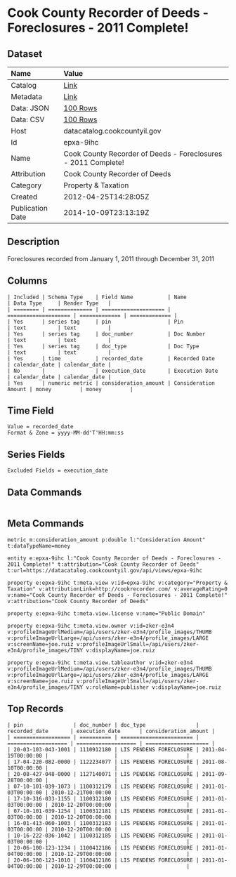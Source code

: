 # Cook County Recorder of Deeds - Foreclosures - 2011 Complete!

## Dataset

| Name | Value |
| :--- | :---- |
| Catalog | [Link](https://catalog.data.gov/dataset/cook-county-recorder-of-deeds-foreclosures-2011-complete-b1f16) |
| Metadata | [Link](https://datacatalog.cookcountyil.gov/api/views/epxa-9ihc) |
| Data: JSON | [100 Rows](https://datacatalog.cookcountyil.gov/api/views/epxa-9ihc/rows.json?max_rows=100) |
| Data: CSV | [100 Rows](https://datacatalog.cookcountyil.gov/api/views/epxa-9ihc/rows.csv?max_rows=100) |
| Host | datacatalog.cookcountyil.gov |
| Id | epxa-9ihc |
| Name | Cook County Recorder of Deeds - Foreclosures - 2011 Complete! |
| Attribution | Cook County Recorder of Deeds |
| Category | Property & Taxation |
| Created | 2012-04-25T14:28:05Z |
| Publication Date | 2014-10-09T23:13:19Z |

## Description

Foreclosures recorded from January 1, 2011 through December 31, 2011

## Columns

```ls
| Included | Schema Type    | Field Name           | Name                 | Data Type     | Render Type   |
| ======== | ============== | ==================== | ==================== | ============= | ============= |
| Yes      | series tag     | pin                  | Pin                  | text          | text          |
| Yes      | series tag     | doc_number           | Doc Number           | text          | text          |
| Yes      | series tag     | doc_type             | Doc Type             | text          | text          |
| Yes      | time           | recorded_date        | Recorded Date        | calendar_date | calendar_date |
| No       |                | execution_date       | Execution Date       | calendar_date | calendar_date |
| Yes      | numeric metric | consideration_amount | Consideration Amount | money         | money         |
```

## Time Field

```ls
Value = recorded_date
Format & Zone = yyyy-MM-dd'T'HH:mm:ss
```

## Series Fields

```ls
Excluded Fields = execution_date
```

## Data Commands

```ls
```

## Meta Commands

```ls
metric m:consideration_amount p:double l:"Consideration Amount" t:dataTypeName=money

entity e:epxa-9ihc l:"Cook County Recorder of Deeds - Foreclosures - 2011 Complete!" t:attribution="Cook County Recorder of Deeds" t:url=https://datacatalog.cookcountyil.gov/api/views/epxa-9ihc

property e:epxa-9ihc t:meta.view v:id=epxa-9ihc v:category="Property & Taxation" v:attributionLink=http://cookrecorder.com/ v:averageRating=0 v:name="Cook County Recorder of Deeds - Foreclosures - 2011 Complete!" v:attribution="Cook County Recorder of Deeds"

property e:epxa-9ihc t:meta.view.license v:name="Public Domain"

property e:epxa-9ihc t:meta.view.owner v:id=zker-e3n4 v:profileImageUrlMedium=/api/users/zker-e3n4/profile_images/THUMB v:profileImageUrlLarge=/api/users/zker-e3n4/profile_images/LARGE v:screenName=joe.ruiz v:profileImageUrlSmall=/api/users/zker-e3n4/profile_images/TINY v:displayName=joe.ruiz

property e:epxa-9ihc t:meta.view.tableauthor v:id=zker-e3n4 v:profileImageUrlMedium=/api/users/zker-e3n4/profile_images/THUMB v:profileImageUrlLarge=/api/users/zker-e3n4/profile_images/LARGE v:screenName=joe.ruiz v:profileImageUrlSmall=/api/users/zker-e3n4/profile_images/TINY v:roleName=publisher v:displayName=joe.ruiz
```

## Top Records

```ls
| pin                | doc_number | doc_type                | recorded_date       | execution_date      | consideration_amount | 
| ================== | ========== | ======================= | =================== | =================== | ==================== | 
| 20-03-103-043-1001 | 1110912180 | LIS PENDENS FORECLOSURE | 2011-04-19T00:00:00 |                     |                      | 
| 17-04-220-082-0000 | 1122234077 | LIS PENDENS FORECLOSURE | 2011-08-10T00:00:00 |                     |                      | 
| 20-08-427-048-0000 | 1127140071 | LIS PENDENS FORECLOSURE | 2011-09-28T00:00:00 |                     |                      | 
| 07-10-101-039-1073 | 1100312179 | LIS PENDENS FORECLOSURE | 2011-01-03T00:00:00 | 2010-12-21T00:00:00 |                      | 
| 17-10-316-033-1155 | 1100312180 | LIS PENDENS FORECLOSURE | 2011-01-03T00:00:00 | 2010-12-20T00:00:00 |                      | 
| 07-10-101-039-1254 | 1100312181 | LIS PENDENS FORECLOSURE | 2011-01-03T00:00:00 | 2010-12-20T00:00:00 |                      | 
| 16-01-413-060-1003 | 1100312183 | LIS PENDENS FORECLOSURE | 2011-01-03T00:00:00 | 2010-12-20T00:00:00 |                      | 
| 10-16-222-036-1042 | 1100312185 | LIS PENDENS FORECLOSURE | 2011-01-03T00:00:00 |                     |                      | 
| 20-06-100-123-1234 | 1100412186 | LIS PENDENS FORECLOSURE | 2011-01-04T00:00:00 | 2010-12-29T00:00:00 |                      | 
| 20-06-100-123-1010 | 1100412186 | LIS PENDENS FORECLOSURE | 2011-01-04T00:00:00 | 2010-12-29T00:00:00 |                      | 
```